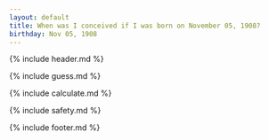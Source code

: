 ```yaml
---
layout: default
title: When was I conceived if I was born on November 05, 1908?
birthday: Nov 05, 1908
---
```


{% include header.md %}

{% include guess.md %}

{% include calculate.md %}

{% include safety.md %}

{% include footer.md %}



